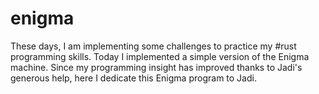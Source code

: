 # enigma
These days, I am implementing some challenges to practice my #rust programming skills. Today I implemented a simple version of the Enigma machine. Since my programming insight has improved thanks to  Jadi's generous help, here I dedicate this Enigma program to Jadi.
